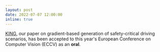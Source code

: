 ```yaml
---
layout: post
date: 2022-07-07 12:00:00
inline: true
---
```


<a href="https://lasnik.github.io/king/">KING</a>, our paper on gradient-based
generation of safety-critical driving scenarios, has been accepted to this year's
European Conference on Computer Vision (ECCV) as an <strong>oral</strong>.
